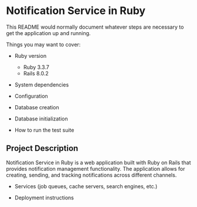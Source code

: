 # Notification Service in Ruby

This README would normally document whatever steps are necessary to get the
application up and running.

Things you may want to cover:

* Ruby version
  * Ruby 3.3.7
  * Rails 8.0.2

* System dependencies

* Configuration

* Database creation

* Database initialization

* How to run the test suite

## Project Description
Notification Service in Ruby is a web application built with Ruby on Rails that provides notification management functionality. The application allows for creating, sending, and tracking notifications across different channels.

* Services (job queues, cache servers, search engines, etc.)

* Deployment instructions